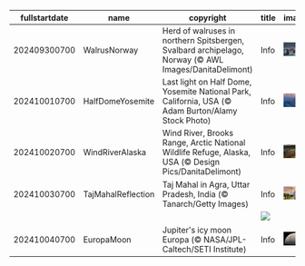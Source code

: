 |fullstartdate|name|copyright|title|image|
|--|--|--|--|--|
202409300700|WalrusNorway|Herd of walruses in northern Spitsbergen, Svalbard archipelago, Norway (© AWL Images/DanitaDelimont)|Info|![](/en-AU/2024/10/202409300700WalrusNorway.jpg)|
202410010700|HalfDomeYosemite|Last light on Half Dome, Yosemite National Park, California, USA (© Adam Burton/Alamy Stock Photo)|Info|![](/en-AU/2024/10/202410010700HalfDomeYosemite.jpg)|
202410020700|WindRiverAlaska|Wind River, Brooks Range, Arctic National Wildlife Refuge, Alaska, USA (© Design Pics/DanitaDelimont)|Info|![](/en-AU/2024/10/202410020700WindRiverAlaska.jpg)|
202410030700|TajMahalReflection|Taj Mahal in Agra, Uttar Pradesh, India (© Tanarch/Getty Images)|Info|![](/en-AU/2024/10/202410030700TajMahalReflection.jpg)|
||||![](/en-AU/2024/10/.jpg)|
202410040700|EuropaMoon|Jupiter's icy moon Europa (© NASA/JPL-Caltech/SETI Institute)|Info|![](/en-AU/2024/10/202410040700EuropaMoon.jpg)|

